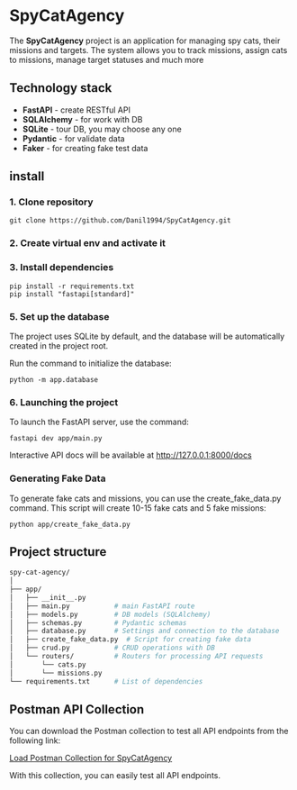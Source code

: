 # SpyCatAgency

The **SpyCatAgency** project is an application for managing spy cats, their missions and targets. The system allows you to
track missions, assign cats to missions, manage target statuses and much more
## Technology stack

- **FastAPI** - create RESTful API
- **SQLAlchemy** - for work with DB
- **SQLite** - tour DB, you may choose any one
- **Pydantic** - for validate data
- **Faker** - for creating fake test data

## install

### 1. Clone repository

```commandline
git clone https://github.com/Danil1994/SpyCatAgency.git
```

### 2. Create virtual env and activate it

### 3. Install dependencies
```commandline
pip install -r requirements.txt
pip install "fastapi[standard]"

```
### 5. Set up the database
The project uses SQLite by default, and the database will be automatically created in the project root.

Run the command to initialize the database:
```commandline
python -m app.database
```

### 6. Launching the project
To launch the FastAPI server, use the command:
```commandline
fastapi dev app/main.py
```
Interactive API docs will be available at  http://127.0.0.1:8000/docs

### Generating Fake Data
To generate fake cats and missions, you can use the create_fake_data.py command. 
This script will create 10-15 fake cats and 5 fake missions:
```commandline
python app/create_fake_data.py
```

## Project structure
```bash
spy-cat-agency/
│
├── app/
│   ├── __init__.py
│   ├── main.py           # main FastAPI route
│   ├── models.py         # DB models (SQLAlchemy)
│   ├── schemas.py        # Pydantic schemas
│   ├── database.py       # Settings and connection to the database
│   ├── create_fake_data.py  # Script for creating fake data
│   ├── crud.py           # CRUD operations with DB
│   └── routers/          # Routers for processing API requests
│       └── cats.py
│       └── missions.py
└── requirements.txt      # List of dependencies

```
## Postman API Collection

You can download the Postman collection to test all API endpoints from the following link:

[Load Postman Collection for SpyCatAgency](https://drive.google.com/file/d/1Ted1asIQleSXcvmYxK0PG5rF-Kln87SP/view?usp=drive_link)

With this collection, you can easily test all API endpoints.